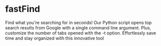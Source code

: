 # fastFind
Find what you're searching for in seconds! Our Python script opens top search results from Google with a single command line argument. Plus, customize the number of tabs opened with the -t option. Effortlessly save time and stay organized with this innovative tool
